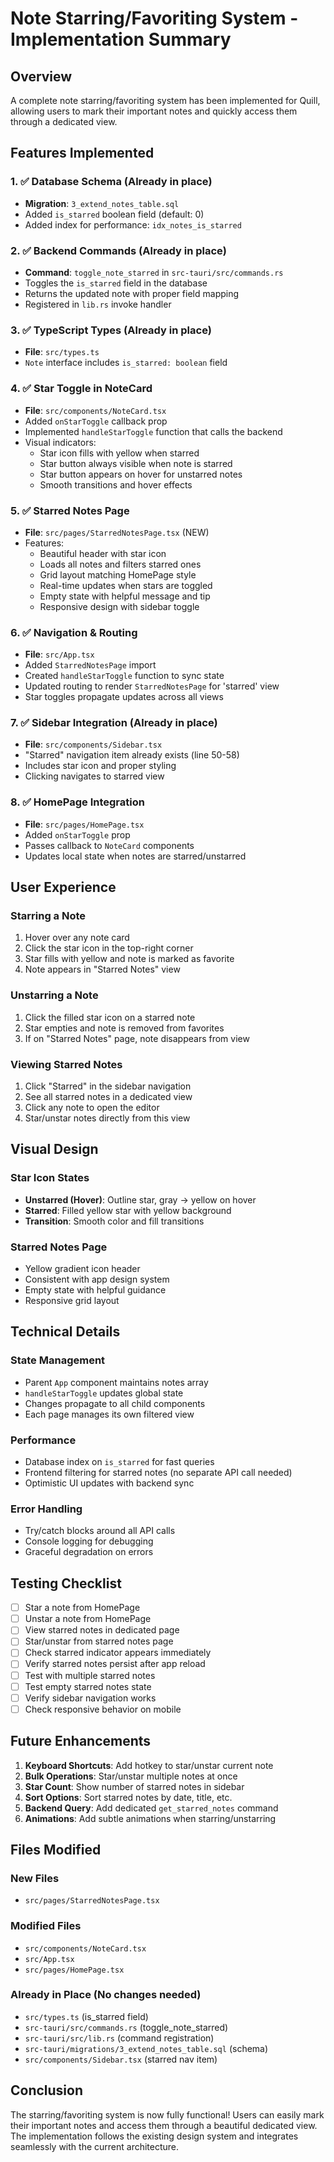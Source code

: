 # Note Starring/Favoriting System - Implementation Summary

## Overview
A complete note starring/favoriting system has been implemented for Quill, allowing users to mark their important notes and quickly access them through a dedicated view.

## Features Implemented

### 1. ✅ Database Schema (Already in place)
- **Migration**: `3_extend_notes_table.sql`
- Added `is_starred` boolean field (default: 0)
- Added index for performance: `idx_notes_is_starred`

### 2. ✅ Backend Commands (Already in place)
- **Command**: `toggle_note_starred` in `src-tauri/src/commands.rs`
- Toggles the `is_starred` field in the database
- Returns the updated note with proper field mapping
- Registered in `lib.rs` invoke handler

### 3. ✅ TypeScript Types (Already in place)
- **File**: `src/types.ts`
- `Note` interface includes `is_starred: boolean` field

### 4. ✅ Star Toggle in NoteCard
- **File**: `src/components/NoteCard.tsx`
- Added `onStarToggle` callback prop
- Implemented `handleStarToggle` function that calls the backend
- Visual indicators:
  - Star icon fills with yellow when starred
  - Star button always visible when note is starred
  - Star button appears on hover for unstarred notes
  - Smooth transitions and hover effects

### 5. ✅ Starred Notes Page
- **File**: `src/pages/StarredNotesPage.tsx` (NEW)
- Features:
  - Beautiful header with star icon
  - Loads all notes and filters starred ones
  - Grid layout matching HomePage style
  - Real-time updates when stars are toggled
  - Empty state with helpful message and tip
  - Responsive design with sidebar toggle

### 6. ✅ Navigation & Routing
- **File**: `src/App.tsx`
- Added `StarredNotesPage` import
- Created `handleStarToggle` function to sync state
- Updated routing to render `StarredNotesPage` for 'starred' view
- Star toggles propagate updates across all views

### 7. ✅ Sidebar Integration (Already in place)
- **File**: `src/components/Sidebar.tsx`
- "Starred" navigation item already exists (line 50-58)
- Includes star icon and proper styling
- Clicking navigates to starred view

### 8. ✅ HomePage Integration
- **File**: `src/pages/HomePage.tsx`
- Added `onStarToggle` prop
- Passes callback to `NoteCard` components
- Updates local state when notes are starred/unstarred

## User Experience

### Starring a Note
1. Hover over any note card
2. Click the star icon in the top-right corner
3. Star fills with yellow and note is marked as favorite
4. Note appears in "Starred Notes" view

### Unstarring a Note
1. Click the filled star icon on a starred note
2. Star empties and note is removed from favorites
3. If on "Starred Notes" page, note disappears from view

### Viewing Starred Notes
1. Click "Starred" in the sidebar navigation
2. See all starred notes in a dedicated view
3. Click any note to open the editor
4. Star/unstar notes directly from this view

## Visual Design

### Star Icon States
- **Unstarred (Hover)**: Outline star, gray → yellow on hover
- **Starred**: Filled yellow star with yellow background
- **Transition**: Smooth color and fill transitions

### Starred Notes Page
- Yellow gradient icon header
- Consistent with app design system
- Empty state with helpful guidance
- Responsive grid layout

## Technical Details

### State Management
- Parent `App` component maintains notes array
- `handleStarToggle` updates global state
- Changes propagate to all child components
- Each page manages its own filtered view

### Performance
- Database index on `is_starred` for fast queries
- Frontend filtering for starred notes (no separate API call needed)
- Optimistic UI updates with backend sync

### Error Handling
- Try/catch blocks around all API calls
- Console logging for debugging
- Graceful degradation on errors

## Testing Checklist

- [ ] Star a note from HomePage
- [ ] Unstar a note from HomePage
- [ ] View starred notes in dedicated page
- [ ] Star/unstar from starred notes page
- [ ] Check starred indicator appears immediately
- [ ] Verify starred notes persist after app reload
- [ ] Test with multiple starred notes
- [ ] Test empty starred notes state
- [ ] Verify sidebar navigation works
- [ ] Check responsive behavior on mobile

## Future Enhancements

1. **Keyboard Shortcuts**: Add hotkey to star/unstar current note
2. **Bulk Operations**: Star/unstar multiple notes at once
3. **Star Count**: Show number of starred notes in sidebar
4. **Sort Options**: Sort starred notes by date, title, etc.
5. **Backend Query**: Add dedicated `get_starred_notes` command
6. **Animations**: Add subtle animations when starring/unstarring

## Files Modified

### New Files
- `src/pages/StarredNotesPage.tsx`

### Modified Files
- `src/components/NoteCard.tsx`
- `src/App.tsx`
- `src/pages/HomePage.tsx`

### Already in Place (No changes needed)
- `src/types.ts` (is_starred field)
- `src-tauri/src/commands.rs` (toggle_note_starred)
- `src-tauri/src/lib.rs` (command registration)
- `src-tauri/migrations/3_extend_notes_table.sql` (schema)
- `src/components/Sidebar.tsx` (starred nav item)

## Conclusion

The starring/favoriting system is now fully functional! Users can easily mark their important notes and access them through a beautiful dedicated view. The implementation follows the existing design system and integrates seamlessly with the current architecture.

